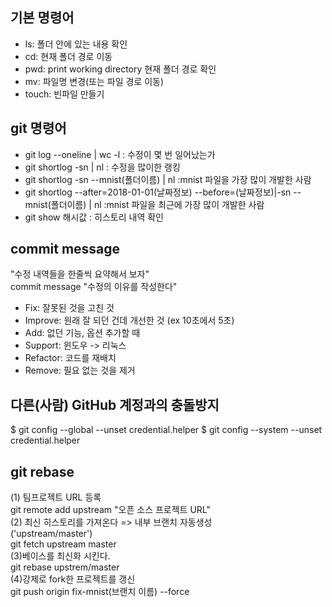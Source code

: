 ## 기본 명령어

- ls: 폴더 안에 있는 내용 확인
- cd: 현재 폴더 경로 이동
- pwd: print working directory 현재 폴더 경로 확인
- mv: 파일명 변경(또는 파일 경로 이동)
- touch: 빈파일 만들기

## git 명령어

- git log --oneline | wc -l : 수정이 몇 번 일어났는가
- git shortlog -sn | nl : 수정을 많이한 랭킹
- git shortlog -sn --mnist(폴더이름) | nl :mnist 파일을 가장 많이 개발한 사람
- git shortlog --after=2018-01-01(날짜정보) --before=(날짜정보)|-sn --mnist(폴더이름) | nl :mnist 파일을 최근에 가장 많이 개발한 사람
- git show 해시값 : 히스토리 내역 확인

## commit message

"수정 내역들을 한줄씩 요약해서 보자" <br>
commit message "수정의 이유를 작성한다" <br>

- Fix: 잘못된 것을 고친 것
- Improve: 원래 잘 되던 건데 개선한 것 (ex 10초에서 5초)
- Add: 없던 기능, 옵션 추가할 때
- Support: 윈도우 -> 리눅스
- Refactor: 코드를 재배치
- Remove: 필요 없는 것을 제거

## 다른(사람) GitHub 계정과의 충돌방지

$ git config --global --unset credential.helper
$ git config --system --unset credential.helper

## git rebase

(1) 팀프로젝트 URL 등록 <br>
git remote add upstream "오픈 소스 프로젝트 URL"<br>
(2) 최신 히스토리를 가져온다 => 내부 브랜치 자동생성<br>('upstream/master') <br>
git fetch upstream master <br>
(3)베이스를 최신화 시킨다. <br>
git rebase upstrem/master<br>
(4)강제로 fork한 프로젝트를 갱신 <br>
git push origin fix-mnist(브랜치 이름) --force <br>
